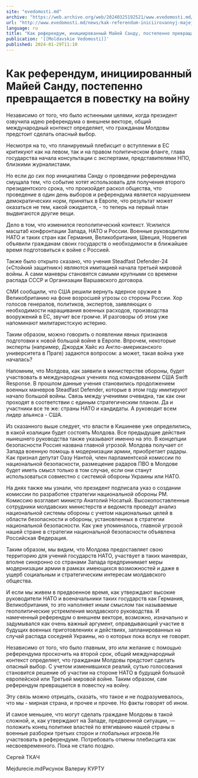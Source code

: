 ```yaml
---
site: "evedomosti.md"
archive: "https://web.archive.org/web/20240325192521/www.evedomosti.md/news/kak-referendum-iniciirovannyj-majej-sandu-postepenno-prevras"
url: "http://www.evedomosti.md/news/kak-referendum-iniciirovannyj-majej-sandu-postepenno-prevras"
language: ru
title: "Как референдум, инициированный Майей Санду, постепенно превращается в повестку на войну"
publication: '[[Moldavskie Vedomosti]]'
published: 2024-01-29T11:10
---
```


# Как референдум, инициированный Майей Санду, постепенно превращается в повестку на войну

Независимо от того, что было истинными целями, когда президент озвучила идею референдума о внешнем векторе, общий международный контекст определяет, что гражданам Молдовы предстоит сделать опасный выбор.

Несмотря на то, что планируемый плебисцит о вступлении в ЕС критикуют как на левом, так и на правом политическом фланге, глава государства начала консультации с экспертами, представителями НПО, близкими журналистами.

Но если до сих пор инициатива Санду о проведении референдума смущала тем, что событие хотят использовать для получения второго президентского срока, что произойдет раскол общества, что проведение в один день выборов и референдума является нарушением демократических норм, принятых в Европе, что результат может оказаться не тем, какой ожидается, - то теперь на первый план выдвигаются другие вещи.

Дело в том, что изменился геополитический контекст. Усилился масштаб конфронтации Запада, НАТО и России. Военные руководители НАТО и таких стран как Германия, Великобритания, Швеция, Норвегия объявили гражданам своих государств о необходимости в ближайшее время подготовиться к войне с Россией.

Также было открыто сказано, что учения Steadfast Defender-24 («Стойкий защитник») являются имитацией начала третьей мировой войны. А сами маневры становятся самыми крупными со времени распада СССР и Организации Варшавского договора.

СМИ сообщили, что США решили вернуть ядерное оружие в Великобританию на фоне возросшей угрозы со стороны России. Хор голосов генералов, политиков, экспертов, заявляющих о необходимости наращивания военных расходов, производства вооружений в ЕС, звучит все громче. И разговоры об этом уже напоминают милитаристскую истерию.

Таким образом, можно говорить о появлении явных признаков подготовки к новой большой войне в Европе. Впрочем, некоторые эксперты (например, Джордж Хайс из Англо-американского университета в Праге) задаются вопросом: а может, такая война уже началась?

Напомним, что Молдова, как заявили в министерстве обороны, будет участвовать в международных учениях под командованием США Swift Response. В прошлом данные учения становились продолжением военных маневров Steadfast Defender, которые в этом году имитируют начало большой войны. Связь между учениями очевидна, так как они проходят в соответствии с единым стратегическим планом. Да и участники все те же: страны НАТО и кандидаты. А руководит всем лидер альянса - США.

Из сказанного выше следует, что власти в Кишиневе уже определились, в какой коалиции будет состоять Молдова. Все предыдущие действия нынешнего руководства также указывают именно на это. В концепции безопасности Россия названа главной угрозой. Молдова получает от Запада военную помощь в модернизации армии, приобретает радары. Как признал депутат Оазу Нантой, член парламентской комиссии по национальной безопасности, размещение радаров ПВО в Молдове будет иметь смысл только в том случае, если они станут использоваться совместно с системой обороны Украины или НАТО.

На днях также мы узнали, что президент подписала указ о создании комиссии по разработке стратегии национальной обороны РМ. Комиссию возглавит министр Анатолий Носатый. Высокопоставленные сотрудники молдавских министерств и ведомств проведут анализ национальной системы обороны с учетом национальных целей в области безопасности и обороны, установленных в стратегии национальной безопасности. Как уже упоминалось, главной угрозой нашей стране в стратегии национальной безопасности объявлена Российская Федерация.

Таким образом, мы видим, что Молдова предоставляет свою территорию для учений государств НАТО, участвует в таких маневрах, вполне синхронно со странами Запада предпринимает меры модернизации армии в рамках имеющихся возможностей и даже в ущерб социальным и стратегическим интересам молдавского общества.

И если мы живем в предвоенное время, как утверждают высокие руководители НАТО и военачальники таких государств как Германия, Великобритания, то это наполняет иным смыслом так называемые геополитические устремления молдавского руководства. И намеченный референдум о внешнем векторе, возможно, изначально и задумывался как очень важный аргумент, оправдывающий участие в будущих военных приготовлениях и действиях, запланированных на случай распада соседней Украины, но о которых пока вслух не говорят.

Независимо от того, что было главным, это или желание с помощью референдума проскочить на второй срок, общий международный контекст определяет, что гражданам Молдовы предстоит сделать опасный выбор. С учетом изменившихся реалий, сутью голосования становится решение об участии на стороне НАТО в будущей большой европейской или Третьей мировой войне. Таким образом, сам референдум превращается в повестку на войну.

Эту связь можно отрицать, сказать, что такое и не подразумевалось, что мы - мирная страна, и прочее и прочее. Но факты говорят об ином.

И самое меньшее, что могут сделать граждане Молдовы в такой сложной, и, как утверждают на Западе, предвоенной ситуации, — положить конец политике властей по втягиванию нашей страны в военные разборки третьих сторон и глобальных игроков.Не участвовать в референдуме. Потребовать отмены плебисцита как несвоевременного. Пока не стало поздно.

Сергей ТКАЧ

Mejdurecie.mdРисунок Валериу КУРТУ